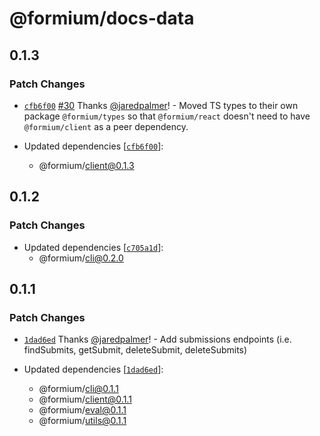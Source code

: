 # @formium/docs-data

## 0.1.3

### Patch Changes

- [`cfb6f00`](https://github.com/formium/formium/commit/cfb6f008d52d124b5036fd466ccef87e0fa33046) [#30](https://github.com/formium/formium/pull/30) Thanks [@jaredpalmer](https://github.com/jaredpalmer)! - Moved TS types to their own package `@formium/types` so that `@formium/react` doesn't need to have `@formium/client` as a peer dependency.

- Updated dependencies [[`cfb6f00`](https://github.com/formium/formium/commit/cfb6f008d52d124b5036fd466ccef87e0fa33046)]:
  - @formium/client@0.1.3

## 0.1.2

### Patch Changes

- Updated dependencies [[`c705a1d`](https://github.com/formium/formium/commit/c705a1dd6509ec0387a6c47c819e20f839822fcb)]:
  - @formium/cli@0.2.0

## 0.1.1

### Patch Changes

- [`1dad6ed`](https://github.com/formium/formium/commit/1dad6ed80313088e7d853167b7a31e337d81d2a0) Thanks [@jaredpalmer](https://github.com/jaredpalmer)! - Add submissions endpoints (i.e. findSubmits, getSubmit, deleteSubmit, deleteSubmits)

- Updated dependencies [[`1dad6ed`](https://github.com/formium/formium/commit/1dad6ed80313088e7d853167b7a31e337d81d2a0)]:
  - @formium/cli@0.1.1
  - @formium/client@0.1.1
  - @formium/eval@0.1.1
  - @formium/utils@0.1.1
